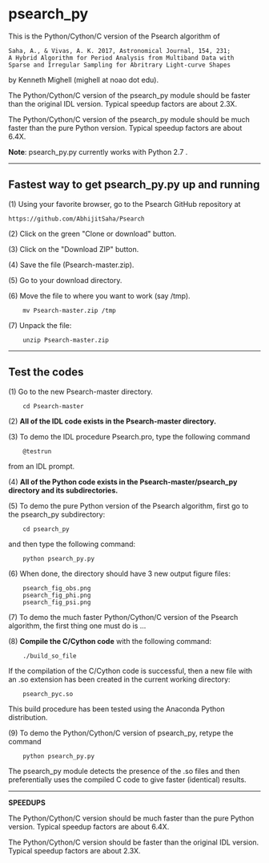 # psearch_py

This is the Python/Cython/C version of the Psearch algorithm of

    Saha, A., & Vivas, A. K. 2017, Astronomical Journal, 154, 231;
    A Hybrid Algorithm for Period Analysis from Multiband Data with
    Sparse and Irregular Sampling for Abritrary Light-curve Shapes

by Kenneth Mighell (mighell at noao dot edu).

The Python/Cython/C version of the psearch_py module should be faster 
than the original IDL version. Typical speedup factors are about 2.3X.

The Python/Cython/C version of the psearch_py module should be much faster 
than the pure Python version. Typical speedup factors are about 6.4X.

**Note**: psearch_py.py currently works with Python 2.7 .


---

## Fastest way to get psearch_py.py up and running

(1) Using your favorite browser, go to the Psearch GitHub repository at

    https://github.com/AbhijitSaha/Psearch

(2) Click on the green "Clone or download" button.

(3) Click on the "Download ZIP" button.

(4) Save the file (Psearch-master.zip).

(5) Go to your download directory.

(6) Move the file to where you want to work (say /tmp).  

        mv Psearch-master.zip /tmp

(7) Unpack the file:

        unzip Psearch-master.zip


---

## Test the codes

(1) Go to the new Psearch-master directory.

        cd Psearch-master

(2) **All of the IDL code exists in the Psearch-master directory.**

(3) To demo the IDL procedure Psearch.pro, type the following command

        @testrun 

from an IDL prompt.

(4) **All of the Python code exists in the Psearch-master/psearch_py 
    directory and its subdirectories.**

(5) To demo the pure Python version of the Psearch algorithm, first 
go to the psearch_py subdirectory:

        cd psearch_py

and then type the following command:

        python psearch_py.py

(6) When done, the directory should have 3 new output figure files:

        psearch_fig_obs.png
        psearch_fig_phi.png
        psearch_fig_psi.png

(7) To demo the much faster Python/Cython/C version of the Psearch algorithm,
    the first thing one must do is ...

(8) **Compile the C/Cython code** with the following command:

        ./build_so_file

If the compilation of the C/Cython code is successful, then a new file with 
an .so extension has been created in the current working directory:

        psearch_pyc.so

This build procedure has been tested using the Anaconda Python distribution.

(9) To demo the Python/Cython/C version of psearch_py, retype the command

        python psearch_py.py

The psearch_py module detects the presence of the .so files and then
preferentially uses the compiled C code to give faster (identical) results.

---

**SPEEDUPS**

The Python/Cython/C version should be much faster than the pure Python version.
Typical speedup factors are about 6.4X.

The Python/Cython/C version should be faster than the original IDL version.
Typical speedup factors are about 2.3X.

